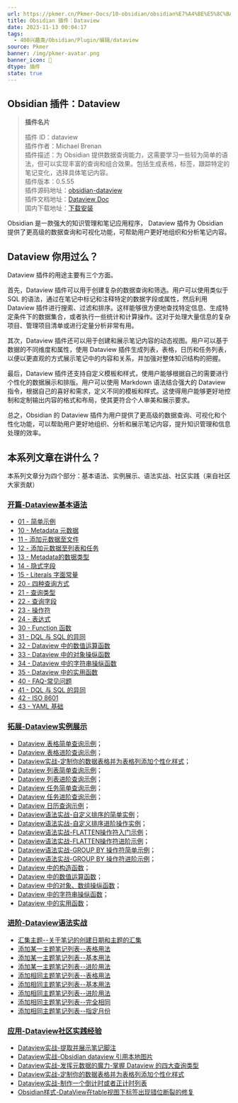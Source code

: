 ```yaml
---
url: https://pkmer.cn/Pkmer-Docs/10-obsidian/obsidian%E7%A4%BE%E5%8C%BA%E6%8F%92%E4%BB%B6/dataview/dataview/
title: Obsidian 插件：Dataview
date: 2023-11-13 00:04:17
tags:
  - 400兴趣类/Obsidian/Plugin/编辑/dataview
source: Pkmer
banner: /img/pkmer-avatar.png
banner_icon: 🔖
dtype: 插件
state: true
---
```


## Obsidian 插件：Dataview

> **插件名片**
> 
> 插件 ID：dataview  
> 插件作者：Michael Brenan  
> 插件描述：为 Obsidian 提供数据查询能力，这需要学习一些较为简单的语法，但可以实现丰富的查询和组合效果。包括生成表格，标签，跟踪特定的笔记变化，选择具体笔记内容。  
> 插件版本：0.5.55  
> 插件源码地址：[obsidian-dataview](https://github.com/blacksmithgu/obsidian-dataview)  
> 插件文档地址：[Dataview Doc](https://blacksmithgu.github.io/obsidian-dataview/)  
> 国内下载地址：[下载安装](https://pkmer.cn/products/plugin/pluginMarket/?dataview)

Obsidian 是一款强大的知识管理和笔记应用程序， Dataview 插件为 Obsidian 提供了更高级的数据查询和可视化功能，可帮助用户更好地组织和分析笔记内容。

## Dataview 你用过么？

Dataview 插件的用途主要有三个方面。

首先，Dataview 插件可以用于创建复杂的数据查询和筛选。用户可以使用类似于 SQL 的语法，通过在笔记中标记和注释特定的数据字段或属性，然后利用 Dataview 插件进行搜索、过滤和排序。这样能够很方便地查找特定信息、生成特定条件下的数据集合，或者执行一些统计和计算操作。这对于处理大量信息的复杂项目、管理项目清单或进行定量分析非常有用。

其次，Dataview 插件还可以用于创建和展示笔记内容的动态视图。用户可以基于数据的不同维度和属性，使用 Dataview 插件生成列表，表格，日历和任务列表，以便以更直观的方式展示笔记中的内容和关系，并加强对整体知识结构的把握。

最后，Dataview 插件还支持自定义模板和样式，使用户能够根据自己的需要进行个性化的数据展示和排版。用户可以使用 Markdown 语法结合强大的 Dataview 指令，根据自己的喜好和需求，定义不同的模板和样式。这使得用户能够更好地控制和定制输出内容的格式和布局，使其更符合个人审美和展示要求。

总之，Obsidian 的 Dataview 插件为用户提供了更高级的数据查询、可视化和个性化功能，可以帮助用户更好地组织、分析和展示笔记内容，提升知识管理和信息处理的效率。

## 本系列文章在讲什么？

本系列文章分为四个部分：基本语法、实例展示、语法实战、社区实践（来自社区大家贡献）

### [开篇-Dataview基本语法](https://pkmer.cn/Pkmer-Docs/10-obsidian/obsidian%E7%A4%BE%E5%8C%BA%E6%8F%92%E4%BB%B6/dataview/dataview%E5%9F%BA%E6%9C%AC%E8%AF%AD%E6%B3%95/dataview%E5%9F%BA%E6%9C%AC%E8%AF%AD%E6%B3%95)

-   [01 - 简单示例](https://pkmer.cn/Pkmer-Docs/10-obsidian/obsidian%E7%A4%BE%E5%8C%BA%E6%8F%92%E4%BB%B6/dataview/dataview%E5%9F%BA%E6%9C%AC%E8%AF%AD%E6%B3%95/01---%E7%AE%80%E5%8D%95%E7%A4%BA%E4%BE%8B)
-   [10 - Metadata 元数据](https://pkmer.cn/Pkmer-Docs/10-obsidian/obsidian%E7%A4%BE%E5%8C%BA%E6%8F%92%E4%BB%B6/dataview/dataview%E5%9F%BA%E6%9C%AC%E8%AF%AD%E6%B3%95/10---metadata-%E5%85%83%E6%95%B0%E6%8D%AE)
-   [11 - 添加元数据至文件](https://pkmer.cn/Pkmer-Docs/10-obsidian/obsidian%E7%A4%BE%E5%8C%BA%E6%8F%92%E4%BB%B6/dataview/dataview%E5%9F%BA%E6%9C%AC%E8%AF%AD%E6%B3%95/11---%E6%B7%BB%E5%8A%A0%E5%85%83%E6%95%B0%E6%8D%AE%E8%87%B3%E6%96%87%E4%BB%B6)
-   [12 - 添加元数据至列表和任务](https://pkmer.cn/Pkmer-Docs/10-obsidian/obsidian%E7%A4%BE%E5%8C%BA%E6%8F%92%E4%BB%B6/dataview/dataview%E5%9F%BA%E6%9C%AC%E8%AF%AD%E6%B3%95/12---%E6%B7%BB%E5%8A%A0%E5%85%83%E6%95%B0%E6%8D%AE%E8%87%B3%E5%88%97%E8%A1%A8%E5%92%8C%E4%BB%BB%E5%8A%A1)
-   [13 - Metadata的数据类型](https://pkmer.cn/Pkmer-Docs/10-obsidian/obsidian%E7%A4%BE%E5%8C%BA%E6%8F%92%E4%BB%B6/dataview/dataview%E5%9F%BA%E6%9C%AC%E8%AF%AD%E6%B3%95/13---metadata%E7%9A%84%E6%95%B0%E6%8D%AE%E7%B1%BB%E5%9E%8B)
-   [14 - 隐式字段](https://pkmer.cn/Pkmer-Docs/10-obsidian/obsidian%E7%A4%BE%E5%8C%BA%E6%8F%92%E4%BB%B6/dataview/dataview%E5%9F%BA%E6%9C%AC%E8%AF%AD%E6%B3%95/14---%E9%9A%90%E5%BC%8F%E5%AD%97%E6%AE%B5)
-   [15 - Literals 字面常量](https://pkmer.cn/Pkmer-Docs/10-obsidian/obsidian%E7%A4%BE%E5%8C%BA%E6%8F%92%E4%BB%B6/dataview/dataview%E5%9F%BA%E6%9C%AC%E8%AF%AD%E6%B3%95/15---literals-%E5%AD%97%E9%9D%A2%E5%B8%B8%E9%87%8F)
-   [20 - 四种查询方式](https://pkmer.cn/Pkmer-Docs/10-obsidian/obsidian%E7%A4%BE%E5%8C%BA%E6%8F%92%E4%BB%B6/dataview/dataview%E5%9F%BA%E6%9C%AC%E8%AF%AD%E6%B3%95/20---%E5%9B%9B%E7%A7%8D%E6%9F%A5%E8%AF%A2%E6%96%B9%E5%BC%8F)
-   [21 - 查询类型](https://pkmer.cn/Pkmer-Docs/10-obsidian/obsidian%E7%A4%BE%E5%8C%BA%E6%8F%92%E4%BB%B6/dataview/dataview%E5%9F%BA%E6%9C%AC%E8%AF%AD%E6%B3%95/21---%E6%9F%A5%E8%AF%A2%E7%B1%BB%E5%9E%8B)
-   [22 - 查询字段](https://pkmer.cn/Pkmer-Docs/10-obsidian/obsidian%E7%A4%BE%E5%8C%BA%E6%8F%92%E4%BB%B6/dataview/dataview%E5%9F%BA%E6%9C%AC%E8%AF%AD%E6%B3%95/22---%E6%9F%A5%E8%AF%A2%E5%AD%97%E6%AE%B5)
-   [23 - 操作符](https://pkmer.cn/Pkmer-Docs/10-obsidian/obsidian%E7%A4%BE%E5%8C%BA%E6%8F%92%E4%BB%B6/dataview/dataview%E5%9F%BA%E6%9C%AC%E8%AF%AD%E6%B3%95/23---%E6%93%8D%E4%BD%9C%E7%AC%A6)
-   [24 - 表达式](https://pkmer.cn/Pkmer-Docs/10-obsidian/obsidian%E7%A4%BE%E5%8C%BA%E6%8F%92%E4%BB%B6/dataview/dataview%E5%9F%BA%E6%9C%AC%E8%AF%AD%E6%B3%95/24---%E8%A1%A8%E8%BE%BE%E5%BC%8F)
-   [30 - Function 函数](https://pkmer.cn/Pkmer-Docs/10-obsidian/obsidian%E7%A4%BE%E5%8C%BA%E6%8F%92%E4%BB%B6/dataview/dataview%E5%9F%BA%E6%9C%AC%E8%AF%AD%E6%B3%95/30---function-%E5%87%BD%E6%95%B0)
-   [31 - DQL 与 SQL 的异同](https://pkmer.cn/Pkmer-Docs/10-obsidian/obsidian%E7%A4%BE%E5%8C%BA%E6%8F%92%E4%BB%B6/dataview/dataview%E5%9F%BA%E6%9C%AC%E8%AF%AD%E6%B3%95/31---dql-%E4%B8%8E-sql-%E7%9A%84%E5%BC%82%E5%90%8C)
-   [32 - Dataview 中的数值运算函数](https://pkmer.cn/Pkmer-Docs/10-obsidian/obsidian%E7%A4%BE%E5%8C%BA%E6%8F%92%E4%BB%B6/dataview/dataview%E5%9F%BA%E6%9C%AC%E8%AF%AD%E6%B3%95/32---dataview-%E4%B8%AD%E7%9A%84%E6%95%B0%E5%80%BC%E8%BF%90%E7%AE%97%E5%87%BD%E6%95%B0)
-   [33 - Dataview 中的对象操纵函数](https://pkmer.cn/Pkmer-Docs/10-obsidian/obsidian%E7%A4%BE%E5%8C%BA%E6%8F%92%E4%BB%B6/dataview/dataview%E5%9F%BA%E6%9C%AC%E8%AF%AD%E6%B3%95/33---dataview-%E4%B8%AD%E7%9A%84%E5%AF%B9%E8%B1%A1%E6%93%8D%E7%BA%B5%E5%87%BD%E6%95%B0)
-   [34 - Dataview 中的字符串操纵函数](https://pkmer.cn/Pkmer-Docs/10-obsidian/obsidian%E7%A4%BE%E5%8C%BA%E6%8F%92%E4%BB%B6/dataview/dataview%E5%9F%BA%E6%9C%AC%E8%AF%AD%E6%B3%95/34---dataview-%E4%B8%AD%E7%9A%84%E5%AD%97%E7%AC%A6%E4%B8%B2%E6%93%8D%E7%BA%B5%E5%87%BD%E6%95%B0)
-   [35 - Dataview 中的实用函数](https://pkmer.cn/Pkmer-Docs/10-obsidian/obsidian%E7%A4%BE%E5%8C%BA%E6%8F%92%E4%BB%B6/dataview/dataview%E5%9F%BA%E6%9C%AC%E8%AF%AD%E6%B3%95/35---dataview-%E4%B8%AD%E7%9A%84%E5%AE%9E%E7%94%A8%E5%87%BD%E6%95%B0)
-   [40 - FAQ-常见问题](https://pkmer.cn/Pkmer-Docs/10-obsidian/obsidian%E7%A4%BE%E5%8C%BA%E6%8F%92%E4%BB%B6/dataview/dataview%E5%9F%BA%E6%9C%AC%E8%AF%AD%E6%B3%95/40---faq-%E5%B8%B8%E8%A7%81%E9%97%AE%E9%A2%98)
-   [41 - DQL 与 SQL 的异同](https://pkmer.cn/Pkmer-Docs/10-obsidian/obsidian%E7%A4%BE%E5%8C%BA%E6%8F%92%E4%BB%B6/dataview/dataview%E5%9F%BA%E6%9C%AC%E8%AF%AD%E6%B3%95/41---dql-%E4%B8%8E-sql-%E7%9A%84%E5%BC%82%E5%90%8C)
-   [42 - ISO 8601](https://pkmer.cn/Pkmer-Docs/10-obsidian/obsidian%E7%A4%BE%E5%8C%BA%E6%8F%92%E4%BB%B6/dataview/dataview%E5%9F%BA%E6%9C%AC%E8%AF%AD%E6%B3%95/42---iso-8601)
-   [43 - YAML 基础](https://pkmer.cn/Pkmer-Docs/10-obsidian/obsidian%E7%A4%BE%E5%8C%BA%E6%8F%92%E4%BB%B6/dataview/dataview%E5%9F%BA%E6%9C%AC%E8%AF%AD%E6%B3%95/43---yaml-%E5%9F%BA%E7%A1%80)

### [拓展-Dataview实例展示](https://pkmer.cn/Pkmer-Docs%E4%BE%8B%E5%B1%95%E7%A4%BA)

-   [Dataview 表格简单查询示例](https://pkmer.cn/Pkmer-Docs/10-obsidian/obsidian%E7%A4%BE%E5%8C%BA%E6%8F%92%E4%BB%B6/dataview/dataview%E8%AF%AD%E6%B3%95%E5%AE%9E%E6%88%98/dataview-%E8%A1%A8%E6%A0%BC%E7%AE%80%E5%8D%95%E6%9F%A5%E8%AF%A2%E7%A4%BA%E4%BE%8B)；
-   [Dataview 表格进阶查询示例](https://pkmer.cn/Pkmer-Docs/10-obsidian/obsidian%E7%A4%BE%E5%8C%BA%E6%8F%92%E4%BB%B6/dataview/dataview%E8%AF%AD%E6%B3%95%E5%AE%9E%E6%88%98/dataview-%E8%A1%A8%E6%A0%BC%E8%BF%9B%E9%98%B6%E6%9F%A5%E8%AF%A2%E7%A4%BA%E4%BE%8B)；
-   [Dataview实战-定制你的数据表格并为表格列添加个性化样式](https://pkmer.cn/Pkmer-Docs/10-obsidian/obsidian%E7%A4%BE%E5%8C%BA%E6%8F%92%E4%BB%B6/dataview/dataview%E7%A4%BE%E5%8C%BA%E5%AE%9E%E8%B7%B5%E7%BB%8F%E9%AA%8C/dataview%E5%AE%9E%E6%88%98-%E5%AE%9A%E5%88%B6%E4%BD%A0%E7%9A%84%E6%95%B0%E6%8D%AE%E8%A1%A8%E6%A0%BC%E5%B9%B6%E4%B8%BA%E8%A1%A8%E6%A0%BC%E5%88%97%E6%B7%BB%E5%8A%A0%E4%B8%AA%E6%80%A7%E5%8C%96%E6%A0%B7%E5%BC%8F)；
-   [Dataview 列表简单查询示例](https://pkmer.cn/Pkmer-Docs/10-obsidian/obsidian%E7%A4%BE%E5%8C%BA%E6%8F%92%E4%BB%B6/dataview/dataview%E8%AF%AD%E6%B3%95%E5%AE%9E%E6%88%98/dataview-%E5%88%97%E8%A1%A8%E7%AE%80%E5%8D%95%E6%9F%A5%E8%AF%A2%E7%A4%BA%E4%BE%8B)；
-   [Dataview 列表进阶查询示例](https://pkmer.cn/Pkmer-Docs/10-obsidian/obsidian%E7%A4%BE%E5%8C%BA%E6%8F%92%E4%BB%B6/dataview/dataview%E8%AF%AD%E6%B3%95%E5%AE%9E%E6%88%98/dataview-%E5%88%97%E8%A1%A8%E8%BF%9B%E9%98%B6%E6%9F%A5%E8%AF%A2%E7%A4%BA%E4%BE%8B)；
-   [Dataview 任务简单查询示例](https://pkmer.cn/Pkmer-Docs/10-obsidian/obsidian%E7%A4%BE%E5%8C%BA%E6%8F%92%E4%BB%B6/dataview/dataview%E8%AF%AD%E6%B3%95%E5%AE%9E%E6%88%98/dataview-%E4%BB%BB%E5%8A%A1%E7%AE%80%E5%8D%95%E6%9F%A5%E8%AF%A2%E7%A4%BA%E4%BE%8B)；
-   [Dataview 任务进阶查询示例](https://pkmer.cn/Pkmer-Docs/10-obsidian/obsidian%E7%A4%BE%E5%8C%BA%E6%8F%92%E4%BB%B6/dataview/dataview%E8%AF%AD%E6%B3%95%E5%AE%9E%E6%88%98/dataview-%E4%BB%BB%E5%8A%A1%E8%BF%9B%E9%98%B6%E6%9F%A5%E8%AF%A2%E7%A4%BA%E4%BE%8B)；
-   [Dataview 日历查询示例](https://pkmer.cn/Pkmer-Docs/10-obsidian/obsidian%E7%A4%BE%E5%8C%BA%E6%8F%92%E4%BB%B6/dataview/dataview%E8%AF%AD%E6%B3%95%E5%AE%9E%E6%88%98/dataview-%E6%97%A5%E5%8E%86%E6%9F%A5%E8%AF%A2%E7%A4%BA%E4%BE%8B)；
-   [Dataview语法实战-自定义排序的简单实例](https://pkmer.cn/Pkmer-Docs/10-obsidian/obsidian%E7%A4%BE%E5%8C%BA%E6%8F%92%E4%BB%B6/dataview/dataview%E8%AF%AD%E6%B3%95%E5%AE%9E%E6%88%98/dataview%E8%AF%AD%E6%B3%95%E5%AE%9E%E6%88%98-%E8%87%AA%E5%AE%9A%E4%B9%89%E6%8E%92%E5%BA%8F%E7%9A%84%E7%AE%80%E5%8D%95%E5%AE%9E%E4%BE%8B)；
-   [Dataview语法实战-自定义排序进阶操作实例](https://pkmer.cn/Pkmer-Docs/10-obsidian/obsidian%E7%A4%BE%E5%8C%BA%E6%8F%92%E4%BB%B6/dataview/dataview%E8%AF%AD%E6%B3%95%E5%AE%9E%E6%88%98/dataview%E8%AF%AD%E6%B3%95%E5%AE%9E%E6%88%98-%E8%87%AA%E5%AE%9A%E4%B9%89%E6%8E%92%E5%BA%8F%E8%BF%9B%E9%98%B6%E6%93%8D%E4%BD%9C%E5%AE%9E%E4%BE%8B)；
-   [Dataview语法实战-FLATTEN操作符入门示例](https://pkmer.cn/Pkmer-Docs/10-obsidian/obsidian%E7%A4%BE%E5%8C%BA%E6%8F%92%E4%BB%B6/dataview/dataview%E8%AF%AD%E6%B3%95%E5%AE%9E%E6%88%98/dataview%E8%AF%AD%E6%B3%95%E5%AE%9E%E6%88%98-flatten%E6%93%8D%E4%BD%9C%E7%AC%A6%E5%85%A5%E9%97%A8%E7%A4%BA%E4%BE%8B)；
-   [Dataview语法实战-FLATTEN操作符进阶示例](https://pkmer.cn/Pkmer-Docs/10-obsidian/obsidian%E7%A4%BE%E5%8C%BA%E6%8F%92%E4%BB%B6/dataview/dataview%E8%AF%AD%E6%B3%95%E5%AE%9E%E6%88%98/dataview%E8%AF%AD%E6%B3%95%E5%AE%9E%E6%88%98-flatten%E6%93%8D%E4%BD%9C%E7%AC%A6%E8%BF%9B%E9%98%B6%E7%A4%BA%E4%BE%8B)；
-   [Dataview语法实战-GROUP BY 操作符简单示例](https://pkmer.cn/Pkmer-Docs/10-obsidian/obsidian%E7%A4%BE%E5%8C%BA%E6%8F%92%E4%BB%B6/dataview/dataview%E8%AF%AD%E6%B3%95%E5%AE%9E%E6%88%98/dataview%E8%AF%AD%E6%B3%95%E5%AE%9E%E6%88%98-group-by-%E6%93%8D%E4%BD%9C%E7%AC%A6%E7%AE%80%E5%8D%95%E7%A4%BA%E4%BE%8B)；
-   [Dataview语法实战-GROUP BY 操作符进阶示例](https://pkmer.cn/Pkmer-Docs/10-obsidian/obsidian%E7%A4%BE%E5%8C%BA%E6%8F%92%E4%BB%B6/dataview/dataview%E8%AF%AD%E6%B3%95%E5%AE%9E%E6%88%98/dataview%E8%AF%AD%E6%B3%95%E5%AE%9E%E6%88%98-group-by-%E6%93%8D%E4%BD%9C%E7%AC%A6%E8%BF%9B%E9%98%B6%E7%A4%BA%E4%BE%8B)；
-   [Dataview 中的构造函数](https://pkmer.cn/Pkmer-Docs/10-obsidian/obsidian%E7%A4%BE%E5%8C%BA%E6%8F%92%E4%BB%B6/dataview/dataview%E5%9F%BA%E6%9C%AC%E8%AF%AD%E6%B3%95/31---dataview-%E4%B8%AD%E7%9A%84%E6%9E%84%E9%80%A0%E5%87%BD%E6%95%B0)；
-   [Dataview 中的数值运算函数](https://pkmer.cn/Pkmer-Docs/10-obsidian/obsidian%E7%A4%BE%E5%8C%BA%E6%8F%92%E4%BB%B6/dataview/dataview%E5%9F%BA%E6%9C%AC%E8%AF%AD%E6%B3%95/32---dataview-%E4%B8%AD%E7%9A%84%E6%95%B0%E5%80%BC%E8%BF%90%E7%AE%97%E5%87%BD%E6%95%B0)；
-   [Dataview 中的对象、数组操纵函数](https://pkmer.cn/Pkmer-Docs/10-obsidian/obsidian%E7%A4%BE%E5%8C%BA%E6%8F%92%E4%BB%B6/dataview/dataview%E5%9F%BA%E6%9C%AC%E8%AF%AD%E6%B3%95/33---dataview-%E4%B8%AD%E7%9A%84%E5%AF%B9%E8%B1%A1%E6%93%8D%E7%BA%B5%E5%87%BD%E6%95%B0)；
-   [Dataview 中的字符串操纵函数](https://pkmer.cn/Pkmer-Docs/10-obsidian/obsidian%E7%A4%BE%E5%8C%BA%E6%8F%92%E4%BB%B6/dataview/dataview%E5%9F%BA%E6%9C%AC%E8%AF%AD%E6%B3%95/34---dataview-%E4%B8%AD%E7%9A%84%E5%AD%97%E7%AC%A6%E4%B8%B2%E6%93%8D%E7%BA%B5%E5%87%BD%E6%95%B0)；
-   [Dataview 中的实用函数](https://pkmer.cn/Pkmer-Docs/10-obsidian/obsidian%E7%A4%BE%E5%8C%BA%E6%8F%92%E4%BB%B6/dataview/dataview%E5%9F%BA%E6%9C%AC%E8%AF%AD%E6%B3%95/35---dataview-%E4%B8%AD%E7%9A%84%E5%AE%9E%E7%94%A8%E5%87%BD%E6%95%B0)；

### [进阶-Dataview语法实战](https://pkmer.cn/Pkmer-Docs/10-obsidian/obsidian%E7%A4%BE%E5%8C%BA%E6%8F%92%E4%BB%B6/dataview/dataview%E8%AF%AD%E6%B3%95%E5%AE%9E%E6%88%98/dataview%E8%AF%AD%E6%B3%95%E5%AE%9E%E6%88%98)

-   [汇集主题--关于笔记的创建日期和主题的汇集](https://pkmer.cn/Pkmer-Docs/10-obsidian/obsidian%E7%A4%BE%E5%8C%BA%E6%8F%92%E4%BB%B6/dataview/dataview%E8%AF%AD%E6%B3%95%E5%AE%9E%E6%88%98/%E6%B1%87%E9%9B%86%E4%B8%BB%E9%A2%98--%E5%85%B3%E4%BA%8E%E7%AC%94%E8%AE%B0%E7%9A%84%E5%88%9B%E5%BB%BA%E6%97%A5%E6%9C%9F%E5%92%8C%E4%B8%BB%E9%A2%98%E7%9A%84%E6%B1%87%E9%9B%86)
-   [添加某一主题笔记列表--表格用法](https://pkmer.cn/Pkmer-Docs/10-obsidian/obsidian%E7%A4%BE%E5%8C%BA%E6%8F%92%E4%BB%B6/dataview/dataview%E8%AF%AD%E6%B3%95%E5%AE%9E%E6%88%98/%E6%B7%BB%E5%8A%A0%E6%9F%90%E4%B8%80%E4%B8%BB%E9%A2%98%E7%AC%94%E8%AE%B0%E5%88%97%E8%A1%A8--%E8%A1%A8%E6%A0%BC%E7%94%A8%E6%B3%95)
-   [添加某一主题笔记列表--基本用法](https://pkmer.cn/Pkmer-Docs/10-obsidian/obsidian%E7%A4%BE%E5%8C%BA%E6%8F%92%E4%BB%B6/dataview/dataview%E8%AF%AD%E6%B3%95%E5%AE%9E%E6%88%98/%E6%B7%BB%E5%8A%A0%E6%9F%90%E4%B8%80%E4%B8%BB%E9%A2%98%E7%AC%94%E8%AE%B0%E5%88%97%E8%A1%A8--%E5%9F%BA%E6%9C%AC%E7%94%A8%E6%B3%95)
-   [添加某一主题笔记列表--进阶用法](https://pkmer.cn/Pkmer-Docs/10-obsidian/obsidian%E7%A4%BE%E5%8C%BA%E6%8F%92%E4%BB%B6/dataview/dataview%E8%AF%AD%E6%B3%95%E5%AE%9E%E6%88%98/%E6%B7%BB%E5%8A%A0%E6%9F%90%E4%B8%80%E4%B8%BB%E9%A2%98%E7%AC%94%E8%AE%B0%E5%88%97%E8%A1%A8--%E8%BF%9B%E9%98%B6%E7%94%A8%E6%B3%95)
-   [添加相同主题笔记列表--表格用法](https://pkmer.cn/Pkmer-Docs/10-obsidian/obsidian%E7%A4%BE%E5%8C%BA%E6%8F%92%E4%BB%B6/dataview/dataview%E8%AF%AD%E6%B3%95%E5%AE%9E%E6%88%98/%E6%B7%BB%E5%8A%A0%E7%9B%B8%E5%90%8C%E4%B8%BB%E9%A2%98%E7%AC%94%E8%AE%B0%E5%88%97%E8%A1%A8--%E8%A1%A8%E6%A0%BC%E7%94%A8%E6%B3%95)
-   [添加相同主题笔记列表--基本用法](https://pkmer.cn/Pkmer-Docs/10-obsidian/obsidian%E7%A4%BE%E5%8C%BA%E6%8F%92%E4%BB%B6/dataview/dataview%E8%AF%AD%E6%B3%95%E5%AE%9E%E6%88%98/%E6%B7%BB%E5%8A%A0%E7%9B%B8%E5%90%8C%E4%B8%BB%E9%A2%98%E7%AC%94%E8%AE%B0%E5%88%97%E8%A1%A8--%E5%9F%BA%E6%9C%AC%E7%94%A8%E6%B3%95)
-   [添加相同主题笔记列表--进阶用法](https://pkmer.cn/Pkmer-Docs/10-obsidian/obsidian%E7%A4%BE%E5%8C%BA%E6%8F%92%E4%BB%B6/dataview/dataview%E8%AF%AD%E6%B3%95%E5%AE%9E%E6%88%98/%E6%B7%BB%E5%8A%A0%E7%9B%B8%E5%90%8C%E4%B8%BB%E9%A2%98%E7%AC%94%E8%AE%B0%E5%88%97%E8%A1%A8--%E8%BF%9B%E9%98%B6%E7%94%A8%E6%B3%95)
-   [添加相同主题笔记列表--完全相同](https://pkmer.cn/Pkmer-Docs/10-obsidian/obsidian%E7%A4%BE%E5%8C%BA%E6%8F%92%E4%BB%B6/dataview/dataview%E8%AF%AD%E6%B3%95%E5%AE%9E%E6%88%98/%E6%B7%BB%E5%8A%A0%E7%9B%B8%E5%90%8C%E4%B8%BB%E9%A2%98%E7%AC%94%E8%AE%B0%E5%88%97%E8%A1%A8--%E5%AE%8C%E5%85%A8%E7%9B%B8%E5%90%8C)
-   [添加相同主题笔记列表--指定月份](https://pkmer.cn/Pkmer-Docs/10-obsidian/obsidian%E7%A4%BE%E5%8C%BA%E6%8F%92%E4%BB%B6/dataview/dataview%E8%AF%AD%E6%B3%95%E5%AE%9E%E6%88%98/%E6%B7%BB%E5%8A%A0%E7%9B%B8%E5%90%8C%E4%B8%BB%E9%A2%98%E7%AC%94%E8%AE%B0%E5%88%97%E8%A1%A8--%E6%8C%87%E5%AE%9A%E6%9C%88%E4%BB%BD)

### [应用-Dataview社区实践经验](https://pkmer.cn/Pkmer-Docs/10-obsidian/obsidian%E7%A4%BE%E5%8C%BA%E6%8F%92%E4%BB%B6/dataview/dataview%E7%A4%BE%E5%8C%BA%E5%AE%9E%E8%B7%B5%E7%BB%8F%E9%AA%8C/dataview%E7%A4%BE%E5%8C%BA%E5%AE%9E%E8%B7%B5%E7%BB%8F%E9%AA%8C)

-   [Dataview实战-提取并展示笔记脚注](https://pkmer.cn/Pkmer-Docs/10-obsidian/obsidian%E7%A4%BE%E5%8C%BA%E6%8F%92%E4%BB%B6/dataview/dataview%E7%A4%BE%E5%8C%BA%E5%AE%9E%E8%B7%B5%E7%BB%8F%E9%AA%8C/dataview%E5%AE%9E%E6%88%98-%E6%8F%90%E5%8F%96%E5%B9%B6%E5%B1%95%E7%A4%BA%E7%AC%94%E8%AE%B0%E8%84%9A%E6%B3%A8)
-   [Dataview实战-Obsidian dataview 引用本地图片](https://pkmer.cn/Pkmer-Docs/10-obsidian/obsidian%E7%A4%BE%E5%8C%BA%E6%8F%92%E4%BB%B6/dataview/dataview%E7%A4%BE%E5%8C%BA%E5%AE%9E%E8%B7%B5%E7%BB%8F%E9%AA%8C/dataview%E5%AE%9E%E6%88%98-obsidian-dataview-%E5%BC%95%E7%94%A8%E6%9C%AC%E5%9C%B0%E5%9B%BE%E7%89%87)
-   [Dataview实战-发挥元数据的魔力-掌握 Dataview 的四大查询类型](https://pkmer.cn/Pkmer-Docs/10-obsidian/obsidian%E7%A4%BE%E5%8C%BA%E6%8F%92%E4%BB%B6/dataview/dataview%E7%A4%BE%E5%8C%BA%E5%AE%9E%E8%B7%B5%E7%BB%8F%E9%AA%8C/dataview%E5%AE%9E%E6%88%98-%E5%8F%91%E6%8C%A5%E5%85%83%E6%95%B0%E6%8D%AE%E7%9A%84%E9%AD%94%E5%8A%9B-%E6%8E%8C%E6%8F%A1-dataview-%E7%9A%84%E5%9B%9B%E5%A4%A7%E6%9F%A5%E8%AF%A2%E7%B1%BB%E5%9E%8B)
-   [Dataview实战-定制你的数据表格并为表格列添加个性化样式](https://pkmer.cn/Pkmer-Docs/10-obsidian/obsidian%E7%A4%BE%E5%8C%BA%E6%8F%92%E4%BB%B6/dataview/dataview%E7%A4%BE%E5%8C%BA%E5%AE%9E%E8%B7%B5%E7%BB%8F%E9%AA%8C/dataview%E5%AE%9E%E6%88%98-%E5%AE%9A%E5%88%B6%E4%BD%A0%E7%9A%84%E6%95%B0%E6%8D%AE%E8%A1%A8%E6%A0%BC%E5%B9%B6%E4%B8%BA%E8%A1%A8%E6%A0%BC%E5%88%97%E6%B7%BB%E5%8A%A0%E4%B8%AA%E6%80%A7%E5%8C%96%E6%A0%B7%E5%BC%8F)
-   [Dataview实战-制作一个倒计时或者正计时列表](https://pkmer.cn/Pkmer-Docs/10-obsidian/obsidian%E7%A4%BE%E5%8C%BA%E6%8F%92%E4%BB%B6/dataview/dataview%E7%A4%BE%E5%8C%BA%E5%AE%9E%E8%B7%B5%E7%BB%8F%E9%AA%8C/dataview%E5%AE%9E%E6%88%98-%E5%88%B6%E4%BD%9C%E4%B8%80%E4%B8%AA%E5%80%92%E8%AE%A1%E6%97%B6%E6%88%96%E8%80%85%E6%AD%A3%E8%AE%A1%E6%97%B6%E5%88%97%E8%A1%A8)
-   [Obsidian样式-DataView在table视图下标签出现错位断裂的修复](https://pkmer.cn/Pkmer-Docs/10-obsidian/obsidian%E5%A4%96%E8%A7%82/css-%E7%89%87%E6%AE%B5/obsidian%E6%A0%B7%E5%BC%8F-dataview%E5%9C%A8table%E8%A7%86%E5%9B%BE%E4%B8%8B%E6%A0%87%E7%AD%BE%E5%87%BA%E7%8E%B0%E9%94%99%E4%BD%8D%E6%96%AD%E8%A3%82%E7%9A%84%E4%BF%AE%E5%A4%8D)

